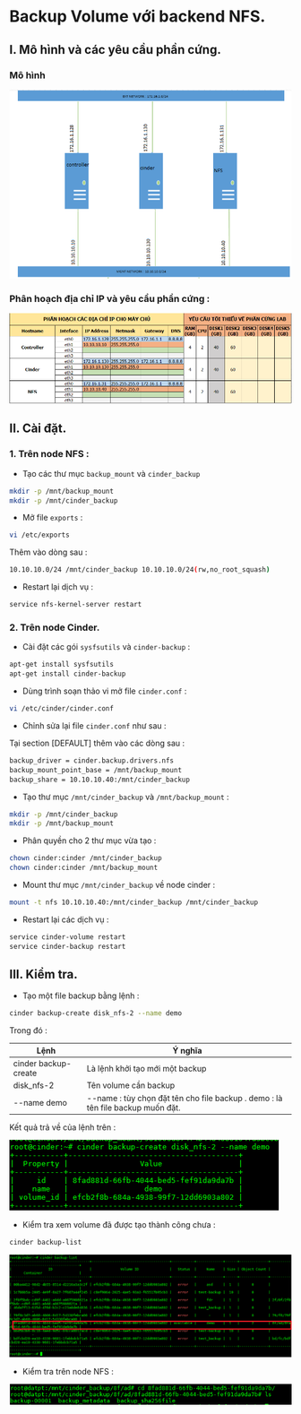 # Backup Volume với backend NFS.

## I. Mô hình và các yêu cầu phần cứng.

### Mô hình

![mohinh_nfs_backup](/images/cinder/storage/mohinh_nfs_backup.png)

### Phân hoạch địa chỉ IP và yêu cầu phần cứng :

![ip_plan](/images/cinder/storage/ip_plan.png)

## II. Cài đặt.

### 1. Trên node NFS :

- Tạo các thư mục `backup_mount` và `cinder_backup`

```sh
mkdir -p /mnt/backup_mount
mkdir -p /mnt/cinder_backup
```

- Mở file `exports` :

```sh
vi /etc/exports
```

Thêm vào dòng sau :

```sh
10.10.10.0/24 /mnt/cinder_backup 10.10.10.0/24(rw,no_root_squash)
```

- Restart lại dịch vụ :

```sh
service nfs-kernel-server restart
```

### 2. Trên node Cinder.

-  Cài đặt các gói `sysfsutils` và `cinder-backup` :

```sh
apt-get install sysfsutils
apt-get install cinder-backup
```

- Dùng trình soạn thảo vi mở file `cinder.conf` :

```sh
vi /etc/cinder/cinder.conf
```

- Chỉnh sửa lại file `cinder.conf` như sau :

Tại section [DEFAULT] thêm vào các dòng sau :

```sh
backup_driver = cinder.backup.drivers.nfs
backup_mount_point_base = /mnt/backup_mount
backup_share = 10.10.10.40:/mnt/cinder_backup
```

- Tạo thư mục `/mnt/cinder_backup` và `/mnt/backup_mount` :

```sh
mkdir -p /mnt/cinder_backup
mkdir -p /mnt/backup_mount
```

- Phân quyền cho 2 thư mục vừa tạo :

```sh
chown cinder:cinder /mnt/cinder_backup
chown cinder:cinder /mnt/backup_mount
```

- Mount thư mục `/mnt/cinder_backup` về node cinder :

```sh
mount -t nfs 10.10.10.40:/mnt/cinder_backup /mnt/cinder_backup
```

- Restart lại các dịch vụ :

```sh
service cinder-volume restart
service cinder-backup restart
```

## III. Kiểm tra.

- Tạo một file backup bằng lệnh :

```sh
cinder backup-create disk_nfs-2 --name demo
```

Trong đó :

|Lệnh|Ý nghĩa|
|----|-------|
|cinder backup-create|Là lệnh khởi tạo mới một backup|
|disk_nfs-2|Tên volume cần backup|
|--name demo|--name : tùy chọn đặt tên cho file backup . demo : là tên file backup muốn đặt.|

Kết quả trả về của lệnh trên :

![kq_lenh](/images/cinder/storage/kq_lenh.png)

- Kiểm tra xem volume đã được tạo thành công chưa :

```sh
cinder backup-list
```

![backup_list](/images/cinder/storage/backup_list.png)

- Kiểm tra trên node NFS :

![file_backup](/images/cinder/storage/file_backup.png)


